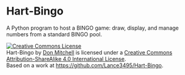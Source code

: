 # Hart-Bingo
A Python program to host a BINGO game: draw, display, and manage numbers from a standard BINGO pool.

<a rel="license" href="http://creativecommons.org/licenses/by-sa/4.0/"><img alt="Creative Commons License" style="border-width:0" src="https://i.creativecommons.org/l/by-sa/4.0/88x31.png" /></a><br /><span xmlns:dct="http://purl.org/dc/terms/" href="http://purl.org/dc/dcmitype/Text" property="dct:title" rel="dct:type">Hart-Bingo</span> by <a xmlns:cc="http://creativecommons.org/ns#" href="https://github.com/Lance3495" property="cc:attributionName" rel="cc:attributionURL">Don Mitchell</a> is licensed under a <a rel="license" href="http://creativecommons.org/licenses/by-sa/4.0/">Creative Commons Attribution-ShareAlike 4.0 International License</a>.<br />Based on a work at <a xmlns:dct="http://purl.org/dc/terms/" href="https://github.com/Lance3495/Hart-Bingo" rel="dct:source">https://github.com/Lance3495/Hart-Bingo</a>.
